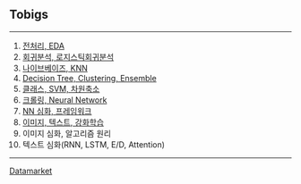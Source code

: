 ## Tobigs
---

1. [전처리, EDA](https://github.com/youngerous/tobigs/tree/master/wk1_%EC%A0%84%EC%B2%98%EB%A6%AC%2C%20EDA)
2. [회귀분석, 로지스틱회귀분석](https://github.com/youngerous/tobigs/tree/master/wk2_%ED%9A%8C%EA%B7%80%EB%B6%84%EC%84%9D%2C%20%EB%A1%9C%EC%A7%80%EC%8A%A4%ED%8B%B1%20%ED%9A%8C%EA%B7%80%EB%B6%84%EC%84%9D)
3. [나이브베이즈, KNN](https://github.com/youngerous/tobigs/tree/master/wk3_%EB%82%98%EC%9D%B4%EB%B8%8C%EB%B2%A0%EC%9D%B4%EC%A6%88%2C%20KNN)
4. [Decision Tree, Clustering, Ensemble](https://github.com/youngerous/tobigs/tree/master/wk4_DT%2C%20Clustering%2C%20Ensemble)
5. [클래스, SVM, 차원축소](https://github.com/youngerous/tobigs/tree/master/wk5_%ED%81%B4%EB%9E%98%EC%8A%A4%2C%20SVM%2C%20%EC%B0%A8%EC%9B%90%EC%B6%95%EC%86%8C)
6. [크롤링, Neural Network](https://github.com/youngerous/tobigs/tree/master/wk6_%ED%81%AC%EB%A1%A4%EB%A7%81%2C%20Neural%20Network)
7. [NN 심화, 프레임워크](https://github.com/youngerous/tobigs/tree/master/wk7_NN%20%EC%8B%AC%ED%99%94%2C%20%ED%94%84%EB%A0%88%EC%9E%84%EC%9B%8C%ED%81%AC)
8. [이미지, 텍스트, 강화학습](https://github.com/youngerous/tobigs/tree/master/wk8_CNN%2C%20NLP)
9. 이미지 심화, 알고리즘 원리
10. 텍스트 심화(RNN, LSTM, E/D, Attention)
---
[Datamarket](http://www.datamarket.kr/xe/page_QEhq64)
